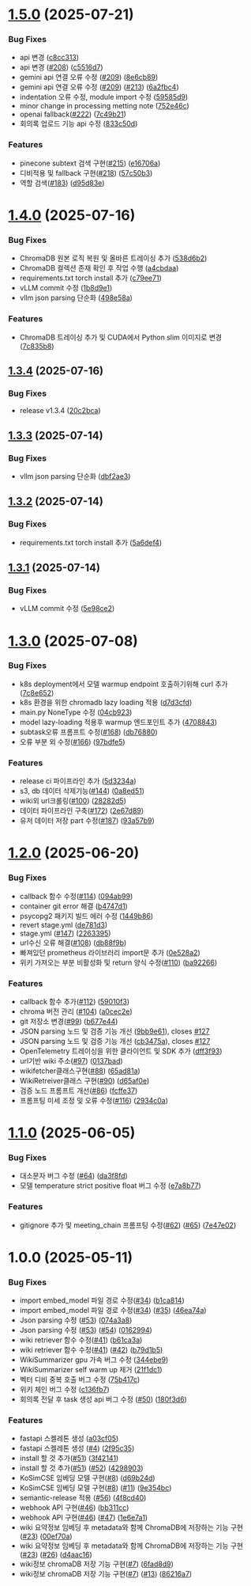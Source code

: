 # [1.5.0](https://github.com/100-hours-a-week/11-ellu-ai-summary-service/compare/v1.4.0...v1.5.0) (2025-07-21)


### Bug Fixes

* api 변경 ([c8cc313](https://github.com/100-hours-a-week/11-ellu-ai-summary-service/commit/c8cc313d7cdc3409da784b161ab4f81f4585f0eb))
* api 변경 ([#208](https://github.com/100-hours-a-week/11-ellu-ai-summary-service/issues/208)) ([c5516d7](https://github.com/100-hours-a-week/11-ellu-ai-summary-service/commit/c5516d7b12a02c28855227aa2ab744ffce672982))
* gemini api 연결 오류 수정 ([#209](https://github.com/100-hours-a-week/11-ellu-ai-summary-service/issues/209)) ([8e6cb89](https://github.com/100-hours-a-week/11-ellu-ai-summary-service/commit/8e6cb89f49e048de8a1ca4076b01144a4b4f563d))
* gemini api 연결 오류 수정 ([#209](https://github.com/100-hours-a-week/11-ellu-ai-summary-service/issues/209)) ([#213](https://github.com/100-hours-a-week/11-ellu-ai-summary-service/issues/213)) ([6a2fbc4](https://github.com/100-hours-a-week/11-ellu-ai-summary-service/commit/6a2fbc42ec588357f05f8b3435f5934af974be1d))
* indentation 오류 수정, module import 수정 ([59585d9](https://github.com/100-hours-a-week/11-ellu-ai-summary-service/commit/59585d9cc037f8eebe85c108c89379587ee3f4df))
* minor change in processing metting note ([752e46c](https://github.com/100-hours-a-week/11-ellu-ai-summary-service/commit/752e46c65079bcfa5bc747ef561d264628732c3f))
* openai fallback([#222](https://github.com/100-hours-a-week/11-ellu-ai-summary-service/issues/222)) ([7c49b21](https://github.com/100-hours-a-week/11-ellu-ai-summary-service/commit/7c49b21716ca2158f94910be7afa2fac8ef52498))
* 회의록 업로드 기능 api 수정 ([833c50d](https://github.com/100-hours-a-week/11-ellu-ai-summary-service/commit/833c50dbc981ee84750a65ce1123f46a0f7cdc1e))


### Features

* pinecone subtext 검색 구현([#215](https://github.com/100-hours-a-week/11-ellu-ai-summary-service/issues/215)) ([e16706a](https://github.com/100-hours-a-week/11-ellu-ai-summary-service/commit/e16706af3760c1d4a72459e1d19a3b7f65f11559))
* 디비적용 및 fallback 구현([#218](https://github.com/100-hours-a-week/11-ellu-ai-summary-service/issues/218)) ([57c50b3](https://github.com/100-hours-a-week/11-ellu-ai-summary-service/commit/57c50b37f1513cc605556398ead6b7aa97a4d2fd))
* 역할 검색([#183](https://github.com/100-hours-a-week/11-ellu-ai-summary-service/issues/183)) ([d95d83e](https://github.com/100-hours-a-week/11-ellu-ai-summary-service/commit/d95d83e16a070059242ed61d0fcd1166226ba058))

# [1.4.0](https://github.com/100-hours-a-week/11-ellu-ai-summary-service/compare/v1.3.4...v1.4.0) (2025-07-16)


### Bug Fixes

* ChromaDB 원본 로직 복원 및 올바른 트레이싱 추가 ([538d6b2](https://github.com/100-hours-a-week/11-ellu-ai-summary-service/commit/538d6b263328a5633e40f3fa6316741c388776bf))
* ChromaDB 컬렉션 존재 확인 후 작업 수행 ([a4cbdaa](https://github.com/100-hours-a-week/11-ellu-ai-summary-service/commit/a4cbdaa34f28f212d22d740c4be45199e228bc2c))
* requirements.txt torch install 추가 ([c79ee71](https://github.com/100-hours-a-week/11-ellu-ai-summary-service/commit/c79ee71b20a189bffbb171ca6d548a9a9cb810a9))
* vLLM commit 수정 ([1b8d9e1](https://github.com/100-hours-a-week/11-ellu-ai-summary-service/commit/1b8d9e1143e6521f106fda7de96c6e48b7bbd899))
* vllm json parsing 단순화 ([498e58a](https://github.com/100-hours-a-week/11-ellu-ai-summary-service/commit/498e58a68ecfa555cf6a4330023b322da65ba8fa))


### Features

* ChromaDB 트레이싱 추가 및 CUDA에서 Python slim 이미지로 변경 ([7c835b8](https://github.com/100-hours-a-week/11-ellu-ai-summary-service/commit/7c835b8cfe6d42109d59ea663ae1585ab44b962e))

## [1.3.4](https://github.com/100-hours-a-week/11-ellu-ai-summary-service/compare/v1.3.3...v1.3.4) (2025-07-16)


### Bug Fixes

* release v1.3.4 ([20c2bca](https://github.com/100-hours-a-week/11-ellu-ai-summary-service/commit/20c2bca124988dcf6785e7d35f39bdf98427d20c))

## [1.3.3](https://github.com/100-hours-a-week/11-ellu-ai-summary-service/compare/v1.3.2...v1.3.3) (2025-07-14)


### Bug Fixes

* vllm json parsing 단순화 ([dbf2ae3](https://github.com/100-hours-a-week/11-ellu-ai-summary-service/commit/dbf2ae34da902aab43f9491cb852df11b201ddce))

## [1.3.2](https://github.com/100-hours-a-week/11-ellu-ai-summary-service/compare/v1.3.1...v1.3.2) (2025-07-14)


### Bug Fixes

* requirements.txt torch install 추가 ([5a6def4](https://github.com/100-hours-a-week/11-ellu-ai-summary-service/commit/5a6def4c050e7e26e1fa44b9084f561addd353e7))

## [1.3.1](https://github.com/100-hours-a-week/11-ellu-ai-summary-service/compare/v1.3.0...v1.3.1) (2025-07-14)


### Bug Fixes

* vLLM commit 수정 ([5e98ce2](https://github.com/100-hours-a-week/11-ellu-ai-summary-service/commit/5e98ce268eaa98dad9fdd832cf447eeee17b30bf))

# [1.3.0](https://github.com/100-hours-a-week/11-ellu-ai-summary-service/compare/v1.2.0...v1.3.0) (2025-07-08)


### Bug Fixes

* k8s deployment에서 모델 warmup endpoint 호출하기위해 curl 추가 ([7c8e652](https://github.com/100-hours-a-week/11-ellu-ai-summary-service/commit/7c8e65274fe74b984114e5e47633b8c275ea7bb4))
* k8s 환경을 위한 chromadb lazy loading 적용 ([d7d3cfd](https://github.com/100-hours-a-week/11-ellu-ai-summary-service/commit/d7d3cfd4fdc10df7450d91f8c96eab80e8df58af))
* main.py NoneType 수정 ([04cb923](https://github.com/100-hours-a-week/11-ellu-ai-summary-service/commit/04cb9232609f8df97ad5a3e695de7bfb61b86329))
* model lazy-loading 적용후  warmup 엔드포인트 추가 ([4708843](https://github.com/100-hours-a-week/11-ellu-ai-summary-service/commit/47088432e677e90674d7b1dcc5cfcca63f604d15))
* subtask오류 프롬프트 수정([#168](https://github.com/100-hours-a-week/11-ellu-ai-summary-service/issues/168)) ([db76880](https://github.com/100-hours-a-week/11-ellu-ai-summary-service/commit/db7688098919122eedbf02b06b858d83fe4e8f3d))
* 오류 부분 외 수정([#166](https://github.com/100-hours-a-week/11-ellu-ai-summary-service/issues/166)) ([97bdfe5](https://github.com/100-hours-a-week/11-ellu-ai-summary-service/commit/97bdfe56b6919c9e51d6a24fb65dc7db5dae2448))


### Features

* release ci 파이프라인 추가 ([5d3234a](https://github.com/100-hours-a-week/11-ellu-ai-summary-service/commit/5d3234aa6984e5ecd6b2809452ae94a163433767))
* s3, db 데이터 삭제기능([#144](https://github.com/100-hours-a-week/11-ellu-ai-summary-service/issues/144)) ([0a8ed51](https://github.com/100-hours-a-week/11-ellu-ai-summary-service/commit/0a8ed51dbc6a779af25f3414dfe291d14d2e71c6))
* wiki외 url크롤링([#100](https://github.com/100-hours-a-week/11-ellu-ai-summary-service/issues/100)) ([28282d5](https://github.com/100-hours-a-week/11-ellu-ai-summary-service/commit/28282d5aa7ff46fa652032a5ef53bd8b5d0c511b))
* 데이터 파이프라인 구축([#172](https://github.com/100-hours-a-week/11-ellu-ai-summary-service/issues/172)) ([2e67d89](https://github.com/100-hours-a-week/11-ellu-ai-summary-service/commit/2e67d89af498fbbdf9330b48f0eb6aceacfae435))
* 유저 데이터 저장 part 수정([#187](https://github.com/100-hours-a-week/11-ellu-ai-summary-service/issues/187)) ([93a57b9](https://github.com/100-hours-a-week/11-ellu-ai-summary-service/commit/93a57b994d102546d09b36a3c2f6548d70a73c76))

# [1.2.0](https://github.com/100-hours-a-week/11-ellu-ai-summary-service/compare/v1.1.0...v1.2.0) (2025-06-20)


### Bug Fixes

* callback 함수 수정([#114](https://github.com/100-hours-a-week/11-ellu-ai-summary-service/issues/114)) ([094ab99](https://github.com/100-hours-a-week/11-ellu-ai-summary-service/commit/094ab99f73c7d1c37bbed61df482dfbd52fb3c38))
* container git error 해결 ([b4747d1](https://github.com/100-hours-a-week/11-ellu-ai-summary-service/commit/b4747d1b24d63fa0223ddb814b73ec7b760692d4))
* psycopg2 패키지 빌드 에러 수정 ([1449b86](https://github.com/100-hours-a-week/11-ellu-ai-summary-service/commit/1449b862f04dfe2dc34eb27fe29d07c244a19b13))
* revert stage.yml ([de781d3](https://github.com/100-hours-a-week/11-ellu-ai-summary-service/commit/de781d36649c15d101cf3573fe31661710b74960))
* stage.yml ([#147](https://github.com/100-hours-a-week/11-ellu-ai-summary-service/issues/147)) ([2263395](https://github.com/100-hours-a-week/11-ellu-ai-summary-service/commit/22633955654b07dd5c200a1cd321b27c288ebd02))
* url수신 오류 해결([#108](https://github.com/100-hours-a-week/11-ellu-ai-summary-service/issues/108)) ([db88f9b](https://github.com/100-hours-a-week/11-ellu-ai-summary-service/commit/db88f9b627c046f8ea0c459dd02d5035a32e4644))
* 빠져있던 prometheus 라이브러리 import문 추가 ([0e528a2](https://github.com/100-hours-a-week/11-ellu-ai-summary-service/commit/0e528a243f04a66b3509e15ff229b3c352b87675))
* 위키 가져오는 부분 비활성화 및 return 양식 수정([#110](https://github.com/100-hours-a-week/11-ellu-ai-summary-service/issues/110)) ([ba92266](https://github.com/100-hours-a-week/11-ellu-ai-summary-service/commit/ba92266f8e3682a4f84612c9f133657cec77db49))


### Features

* callback 함수 추가([#112](https://github.com/100-hours-a-week/11-ellu-ai-summary-service/issues/112)) ([59010f3](https://github.com/100-hours-a-week/11-ellu-ai-summary-service/commit/59010f36cd17db225e66d3e38584addcf2165c49))
* chroma 버전 관리 ([#104](https://github.com/100-hours-a-week/11-ellu-ai-summary-service/issues/104)) ([a0cec2e](https://github.com/100-hours-a-week/11-ellu-ai-summary-service/commit/a0cec2ecee5bdadf729948cef4d2f70b59b8d9fd))
* git 저장소 변경([#99](https://github.com/100-hours-a-week/11-ellu-ai-summary-service/issues/99)) ([b677e44](https://github.com/100-hours-a-week/11-ellu-ai-summary-service/commit/b677e4418a5324a9ee91545fe02e46480bb22552))
* JSON parsing 노드 및 검증 기능 개선 ([9bb9e61](https://github.com/100-hours-a-week/11-ellu-ai-summary-service/commit/9bb9e61ba392f2071a7ffdfa95745ccefc569e61)), closes [#127](https://github.com/100-hours-a-week/11-ellu-ai-summary-service/issues/127)
* JSON parsing 노드 및 검증 기능 개선 ([cb3475a](https://github.com/100-hours-a-week/11-ellu-ai-summary-service/commit/cb3475a785334e674a287243c51e6bbaa75006b4)), closes [#127](https://github.com/100-hours-a-week/11-ellu-ai-summary-service/issues/127)
* OpenTelemetry 트레이싱을 위한 클라이언트 및 SDK 추가 ([dff3f93](https://github.com/100-hours-a-week/11-ellu-ai-summary-service/commit/dff3f939d8da82127685129c59e9535a0fe72586))
* url기반 wiki 주소([#97](https://github.com/100-hours-a-week/11-ellu-ai-summary-service/issues/97)) ([0137bad](https://github.com/100-hours-a-week/11-ellu-ai-summary-service/commit/0137bada491ca622f1deb1ff62dbf3150ff944a5))
* wikifetcher클래스구현([#88](https://github.com/100-hours-a-week/11-ellu-ai-summary-service/issues/88)) ([65ad81a](https://github.com/100-hours-a-week/11-ellu-ai-summary-service/commit/65ad81a08bd3eb125002f9a4b8bf7bc9d56617bc))
* WikiRetreiver클래스 구현([#90](https://github.com/100-hours-a-week/11-ellu-ai-summary-service/issues/90)) ([d65af0e](https://github.com/100-hours-a-week/11-ellu-ai-summary-service/commit/d65af0ed1a3a04f391e4a0c4a24d86b997314d8e))
* 검증 노드 프롬프트 개선([#86](https://github.com/100-hours-a-week/11-ellu-ai-summary-service/issues/86)) ([fcffe37](https://github.com/100-hours-a-week/11-ellu-ai-summary-service/commit/fcffe37774efbba16e8173c69c3fde570b3f2471))
* 프롬프팅 미세 조정 및 오류 수정([#116](https://github.com/100-hours-a-week/11-ellu-ai-summary-service/issues/116)) ([2934c0a](https://github.com/100-hours-a-week/11-ellu-ai-summary-service/commit/2934c0a05b7a5d013b5fb4082230ec863531e18c))

# [1.1.0](https://github.com/100-hours-a-week/11-ellu-ai-summary-service/compare/v1.0.0...v1.1.0) (2025-06-05)


### Bug Fixes

* 대소문자 버그 수정 ([#64](https://github.com/100-hours-a-week/11-ellu-ai-summary-service/issues/64)) ([da3f8fd](https://github.com/100-hours-a-week/11-ellu-ai-summary-service/commit/da3f8fd2f8b955ee46e2e74f3f87f35ed5d76a09))
* 모델 temperature strict positive float 버그 수정 ([e7a8b77](https://github.com/100-hours-a-week/11-ellu-ai-summary-service/commit/e7a8b77773d4aa7304f176188ccaf7dcb7b15667))


### Features

* gitignore 추가 및 meeting_chain 프롬프팅 수정([#62](https://github.com/100-hours-a-week/11-ellu-ai-summary-service/issues/62)) ([#65](https://github.com/100-hours-a-week/11-ellu-ai-summary-service/issues/65)) ([7e47e02](https://github.com/100-hours-a-week/11-ellu-ai-summary-service/commit/7e47e02375527d4ac214db317937983624b88b42))

# 1.0.0 (2025-05-11)


### Bug Fixes

* import embed_model 파일 경로 수정([#34](https://github.com/100-hours-a-week/11-ellu-ai-summary-service/issues/34)) ([b1ca814](https://github.com/100-hours-a-week/11-ellu-ai-summary-service/commit/b1ca8148acf540896309792f469c1f471acb5b01))
* import embed_model 파일 경로 수정([#34](https://github.com/100-hours-a-week/11-ellu-ai-summary-service/issues/34)) ([#35](https://github.com/100-hours-a-week/11-ellu-ai-summary-service/issues/35)) ([46ea74a](https://github.com/100-hours-a-week/11-ellu-ai-summary-service/commit/46ea74a8f4f0177b9095d90b43a4c657cfd975c6))
* Json parsing 수정 ([#53](https://github.com/100-hours-a-week/11-ellu-ai-summary-service/issues/53)) ([074a3a8](https://github.com/100-hours-a-week/11-ellu-ai-summary-service/commit/074a3a809805c555bd195ae6c096c8bb14e47371))
* Json parsing 수정 ([#53](https://github.com/100-hours-a-week/11-ellu-ai-summary-service/issues/53)) ([#54](https://github.com/100-hours-a-week/11-ellu-ai-summary-service/issues/54)) ([0162994](https://github.com/100-hours-a-week/11-ellu-ai-summary-service/commit/01629946d63c79a80849eb6dc9b23e4814af823f))
* wiki retriever 함수 수정([#41](https://github.com/100-hours-a-week/11-ellu-ai-summary-service/issues/41)) ([b61ca3a](https://github.com/100-hours-a-week/11-ellu-ai-summary-service/commit/b61ca3a1819ea3ecfa661a3b5d68f7604db63763))
* wiki retriever 함수 수정([#41](https://github.com/100-hours-a-week/11-ellu-ai-summary-service/issues/41)) ([#42](https://github.com/100-hours-a-week/11-ellu-ai-summary-service/issues/42)) ([b79d1b5](https://github.com/100-hours-a-week/11-ellu-ai-summary-service/commit/b79d1b5376d9407ecf6c75c23bf5c9d5bc74bf19))
* WikiSummarizer gpu 가속 버그 수정 ([344ebe9](https://github.com/100-hours-a-week/11-ellu-ai-summary-service/commit/344ebe9805666eba7ddc307ae7dcbf9fb6d3f5ef))
* WikiSummarizer self warm up 제거 ([21f1dc1](https://github.com/100-hours-a-week/11-ellu-ai-summary-service/commit/21f1dc13743847d80c4e15b36a34f48187be20f0))
* 벡터 디비 중복 호출 버그 수정 ([75b417c](https://github.com/100-hours-a-week/11-ellu-ai-summary-service/commit/75b417c87ea216da540d1ec23ac0e91543be87ec))
* 위키 체인 버그 수정 ([c136fb7](https://github.com/100-hours-a-week/11-ellu-ai-summary-service/commit/c136fb7ee33de6f6f09e8958c2c854682e584222))
* 회의록 전달 후 task 생성 api 버그 수정 ([#50](https://github.com/100-hours-a-week/11-ellu-ai-summary-service/issues/50)) ([180f3d6](https://github.com/100-hours-a-week/11-ellu-ai-summary-service/commit/180f3d66f67c9d4061399bba494941ee175bde15))


### Features

* fastapi 스켈레톤 생성 ([a03cf05](https://github.com/100-hours-a-week/11-ellu-ai-summary-service/commit/a03cf05b2311a9ea51a74e8b5cf74edf99460498))
* fastapi 스켈레톤 생성 ([#4](https://github.com/100-hours-a-week/11-ellu-ai-summary-service/issues/4)) ([2f95c35](https://github.com/100-hours-a-week/11-ellu-ai-summary-service/commit/2f95c35ec2eb733b7510d8e31aa0e774ee8bfd17))
* install 할 것 추가([#51](https://github.com/100-hours-a-week/11-ellu-ai-summary-service/issues/51)) ([3f42141](https://github.com/100-hours-a-week/11-ellu-ai-summary-service/commit/3f4214161a1ab79d82a2d05b8e581828936b9ce0))
* install 할 것 추가([#51](https://github.com/100-hours-a-week/11-ellu-ai-summary-service/issues/51)) ([#52](https://github.com/100-hours-a-week/11-ellu-ai-summary-service/issues/52)) ([4298903](https://github.com/100-hours-a-week/11-ellu-ai-summary-service/commit/4298903a6e24b622444e409ffa38b8daccd8ca6f))
* KoSimCSE 임베딩 모델 구현([#8](https://github.com/100-hours-a-week/11-ellu-ai-summary-service/issues/8)) ([d69b24d](https://github.com/100-hours-a-week/11-ellu-ai-summary-service/commit/d69b24d37e9f9248e8d06d6496ebdca3f6c08ab4))
* KoSimCSE 임베딩 모델 구현([#8](https://github.com/100-hours-a-week/11-ellu-ai-summary-service/issues/8)) ([#11](https://github.com/100-hours-a-week/11-ellu-ai-summary-service/issues/11)) ([9e354bc](https://github.com/100-hours-a-week/11-ellu-ai-summary-service/commit/9e354bc8b0d4e6a494341a7651186cdffeb7f712))
* semantic-release 적용 ([#56](https://github.com/100-hours-a-week/11-ellu-ai-summary-service/issues/56)) ([4f8cd40](https://github.com/100-hours-a-week/11-ellu-ai-summary-service/commit/4f8cd40843d363e6f29d768426f200abcb484feb))
* webhook API 구현([#46](https://github.com/100-hours-a-week/11-ellu-ai-summary-service/issues/46)) ([bb311cc](https://github.com/100-hours-a-week/11-ellu-ai-summary-service/commit/bb311ccff0f8db830f920b01ee92731de5464b14))
* webhook API 구현([#46](https://github.com/100-hours-a-week/11-ellu-ai-summary-service/issues/46)) ([#47](https://github.com/100-hours-a-week/11-ellu-ai-summary-service/issues/47)) ([1e6e7a1](https://github.com/100-hours-a-week/11-ellu-ai-summary-service/commit/1e6e7a12c9c09a824afd9dd72249ad1a4d03d915))
* wiki 요약정보 임베딩 후 metadata와 함께 ChromaDB에 저장하는 기능 구현([#23](https://github.com/100-hours-a-week/11-ellu-ai-summary-service/issues/23)) ([00ef70a](https://github.com/100-hours-a-week/11-ellu-ai-summary-service/commit/00ef70a23c42ed27f863e89b30a745523dd3afd1))
* wiki 요약정보 임베딩 후 metadata와 함께 ChromaDB에 저장하는 기능 구현([#23](https://github.com/100-hours-a-week/11-ellu-ai-summary-service/issues/23)) ([#26](https://github.com/100-hours-a-week/11-ellu-ai-summary-service/issues/26)) ([d4aac16](https://github.com/100-hours-a-week/11-ellu-ai-summary-service/commit/d4aac162c1fd531c8328816d4abf8f5203485eca))
* wiki정보 chromaDB 저장 기능 구현([#7](https://github.com/100-hours-a-week/11-ellu-ai-summary-service/issues/7)) ([6fad8d9](https://github.com/100-hours-a-week/11-ellu-ai-summary-service/commit/6fad8d9bafaf54df5627fd86dd82800bf90d9d1b))
* wiki정보 chromaDB 저장 기능 구현([#7](https://github.com/100-hours-a-week/11-ellu-ai-summary-service/issues/7)) ([#13](https://github.com/100-hours-a-week/11-ellu-ai-summary-service/issues/13)) ([86216a7](https://github.com/100-hours-a-week/11-ellu-ai-summary-service/commit/86216a7ec0eb7b1465e726d0cc6edd2075e2da55))

